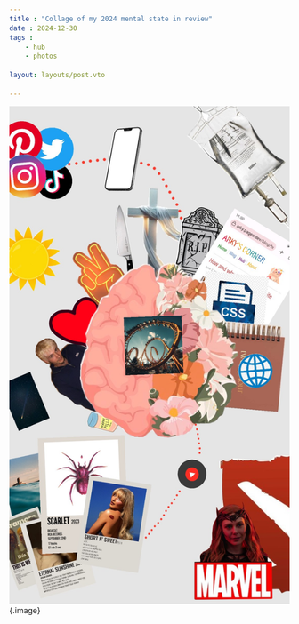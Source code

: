```yaml
---
title : "Collage of my 2024 mental state in review"
date : 2024-12-30
tags : 
    - hub
    - photos

layout: layouts/post.vto

---
```



<!-- more -->

<!-- {{img(path="@/hub/Media/Photos/collage2024/collage2024.jpg", class="image") }} -->

![An image](collage2024.jpg){.image}
